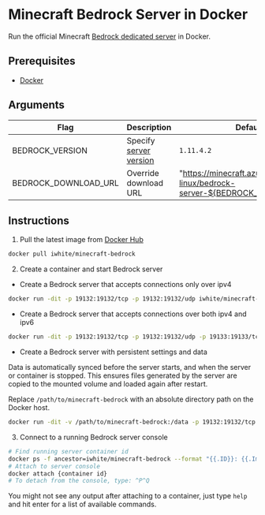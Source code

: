 # Minecraft Bedrock Server in Docker

Run the official Minecraft [Bedrock dedicated server](https://minecraft.gamepedia.com/Bedrock_Dedicated_Server) in Docker.


## Prerequisites

- [Docker](https://www.docker.com/get-started)

## Arguments

| Flag | Description | Default |
| ---- | ----------- | ------- |
| BEDROCK_VERSION | Specify [server version](https://minecraft.gamepedia.com/Bedrock_Dedicated_Server#History) | `1.11.4.2` |
| BEDROCK_DOWNLOAD_URL | Override download URL | "https://minecraft.azureedge.net/bin-linux/bedrock-server-${BEDROCK_VERSION}.zip" |


## Instructions

1. Pull the latest image from [Docker Hub](https://cloud.docker.com/u/iwhite/repository/docker/iwhite/minecraft-bedrock)

```bash
docker pull iwhite/minecraft-bedrock
```


2. Create a container and start Bedrock server

* Create a Bedrock server that accepts connections only over ipv4

```bash
docker run -dit -p 19132:19132/tcp -p 19132:19132/udp iwhite/minecraft-bedrock
```

* Create a Bedrock server that accepts connections over both ipv4 and ipv6

```bash
docker run -dit -p 19132:19132/tcp -p 19132:19132/udp -p 19133:19133/tcp -p 19133:19133/udp iwhite/minecraft-bedrock
```

* Create a Bedrock server with persistent settings and data

Data is automatically synced before the server starts, and when the server or container is stopped.
This ensures files generated by the server are copied to the mounted volume and loaded again after restart.

Replace `/path/to/minecraft-bedrock` with an absolute directory path on the Docker host.

```bash
docker run -dit -v /path/to/minecraft-bedrock:/data -p 19132:19132/tcp -p 19132:19132/udp iwhite/minecraft-bedrock
```


3. Connect to a running Bedrock server console

```bash
# Find running server container id
docker ps -f ancestor=iwhite/minecraft-bedrock --format "{{.ID}}: {{.Image}} {{.Status}}"
# Attach to server console
docker attach {container id}
# To detach from the console, type: ^P^Q
```

You might not see any output after attaching to a container, just type `help` and hit enter for a list of available commands.
